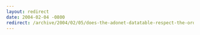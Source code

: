 ```yaml
---
layout: redirect
date: 2004-02-04 -0800
redirect: /archive/2004/02/05/does-the-adonet-datatable-respect-the-order-by-clause.aspx/
---
```

